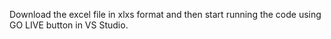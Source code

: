 Download the excel file in xlxs format and then start running the code using GO LIVE button in VS Studio.
